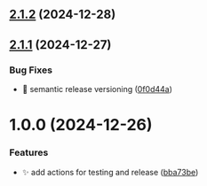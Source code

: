 ## [2.1.2](https://github.com/aquarela-io/time-to-cron/compare/v2.1.1...v2.1.2) (2024-12-28)

## [2.1.1](https://github.com/aquarela-io/time-to-cron/compare/v2.1.0...v2.1.1) (2024-12-27)


### Bug Fixes

* :bug: semantic release versioning ([0f0d44a](https://github.com/aquarela-io/time-to-cron/commit/0f0d44abd99cf970a3dc4077fdcf70cea5e20a7e))

# 1.0.0 (2024-12-26)


### Features

* :sparkles: add actions for testing and release ([bba73be](https://github.com/aquarela-io/time-to-cron/commit/bba73be902a110cc6efd0d8a05af8753ac3b076f))
